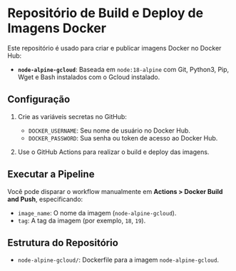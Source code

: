 # Repositório de Build e Deploy de Imagens Docker

Este repositório é usado para criar e publicar imagens Docker no Docker Hub:

- **`node-alpine-gcloud`**: Baseada em `node:18-alpine` com Git, Python3, Pip, Wget e Bash instalados com o Gcloud instalado.

## Configuração

1. Crie as variáveis secretas no GitHub:
   - `DOCKER_USERNAME`: Seu nome de usuário no Docker Hub.
   - `DOCKER_PASSWORD`: Sua senha ou token de acesso ao Docker Hub.

2. Use o GitHub Actions para realizar o build e deploy das imagens.

## Executar a Pipeline

Você pode disparar o workflow manualmente em **Actions > Docker Build and Push**, especificando:

- `image_name`: O nome da imagem (`node-alpine-gcloud`).
- `tag`: A tag da imagem (por exemplo, `18`, `19`).

## Estrutura do Repositório

- `node-alpine-gcloud/`: Dockerfile para a imagem `node-alpine-gcloud`.